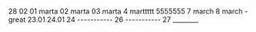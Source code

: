 28 02
01 marta
02 marta
03 marta
4 marttttt
5555555
7 march
8 march - great
23.01
24.01
24 -----------
26 -----------
27 ________
